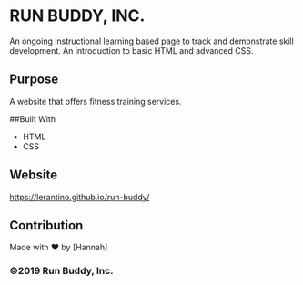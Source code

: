 # RUN BUDDY, INC.
An ongoing instructional learning based page to track and demonstrate skill development.
An introduction to basic HTML and advanced CSS.

## Purpose
A website that offers fitness training services.

##Built With
* HTML
* CSS

## Website
https://lerantino.github.io/run-buddy/

## Contribution
Made with ❤️ by [Hannah]

### ©️2019 Run Buddy, Inc.
